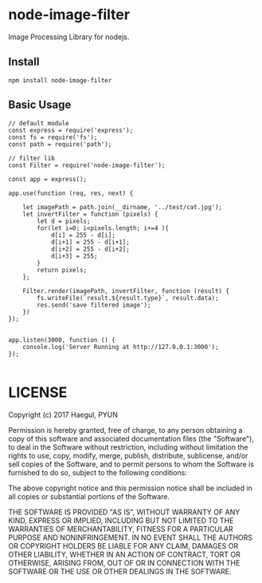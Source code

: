 # node-image-filter
Image Processing Library for nodejs.


## Install
```
npm install node-image-filter
```

## Basic Usage
```
// default module
const express = require('express');
const fs = require('fs');
const path = require('path');

// filter lib
const Filter = require('node-image-filter');

const app = express();

app.use(function (req, res, next) {

    let imagePath = path.join(__dirname, '../test/cat.jpg');
    let invertFilter = function (pixels) {
        let d = pixels;
        for(let i=0; i<pixels.length; i+=4 ){
            d[i] = 255 - d[i];
            d[i+1] = 255 - d[i+1];
            d[i+2] = 255 - d[i+2];
            d[i+3] = 255;
        }
        return pixels;
    };

    Filter.render(imagePath, invertFilter, function (result) {
        fs.writeFile(`result.${result.type}`, result.data);
        res.send('save filtered image');
    })
});


app.listen(3000, function () {
    console.log('Server Running at http://127.0.0.1:3000');
});


```

# LICENSE

Copyright (c) 2017 Haegul, PYUN  

Permission is hereby granted, free of charge, to any person
obtaining a copy of this software and associated documentation
files (the "Software"), to deal in the Software without
restriction, including without limitation the rights to use,
copy, modify, merge, publish, distribute, sublicense, and/or sell
copies of the Software, and to permit persons to whom the
Software is furnished to do so, subject to the following
conditions:

The above copyright notice and this permission notice shall be
included in all copies or substantial portions of the Software.

THE SOFTWARE IS PROVIDED "AS IS", WITHOUT WARRANTY OF ANY KIND,
EXPRESS OR IMPLIED, INCLUDING BUT NOT LIMITED TO THE WARRANTIES
OF MERCHANTABILITY, FITNESS FOR A PARTICULAR PURPOSE AND
NONINFRINGEMENT. IN NO EVENT SHALL THE AUTHORS OR COPYRIGHT
HOLDERS BE LIABLE FOR ANY CLAIM, DAMAGES OR OTHER LIABILITY,
WHETHER IN AN ACTION OF CONTRACT, TORT OR OTHERWISE, ARISING
FROM, OUT OF OR IN CONNECTION WITH THE SOFTWARE OR THE USE OR
OTHER DEALINGS IN THE SOFTWARE.